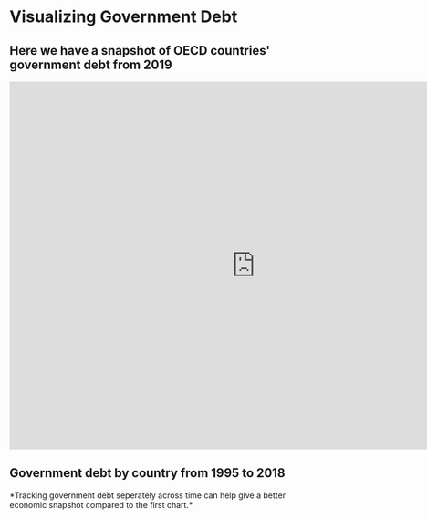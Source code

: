 # Visualizing Government Debt
## Here we have a snapshot of OECD countries' government debt from 2019
<iframe src="https://data.oecd.org/chart/6gQM" width="860" height="645" style="border: 0" mozallowfullscreen="true" webkitallowfullscreen="true" allowfullscreen="true"><a href="https://data.oecd.org/chart/6gQM" target="_blank">OECD Chart: General government debt, Total, % of GDP, Annual, 2019</a></iframe>


## Government debt by country from 1995 to 2018
<div class="flourish-embed flourish-chart" data-src="visualisation/5298843"><script src="https://public.flourish.studio/resources/embed.js"></script></div>
*Tracking government debt seperately across time can help give a better economic snapshot compared to the first chart.*
